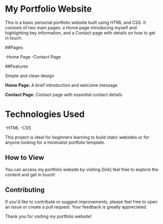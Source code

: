 # My Portfolio Website

This is a basic personal portfolio website built using HTML and CSS. It consists of two main pages: a Home page introducing myself and highlighting key information, and a Contact page with details on how to get in touch.

##Pages

  -Home Page
  -Contact Page

##Features
 
Simple and clean design

**Home Page:** A brief introduction and welcome message

**Contact Page:** Contact page with essential contact details

# Technologies Used

-HTML
-CSS

This project is ideal for beginners learning to build static websites or for anyone looking for a minimalist portfolio template.

## How to View

You can access my portfolio website by visiting [link] feel free to explore the content and get in touch!

## Contributing
If you'd like to contribute or suggest improvements, please feel free to open an issue or create a pull request. Your feedback is greatly appreciated.

Thank you for visiting my portfolio website!
